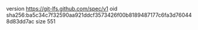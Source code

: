 version https://git-lfs.github.com/spec/v1
oid sha256:ba5c34c7f32590aa921ddcf3573426f00b8189487177c6fa3d760448d83dd7ac
size 551
